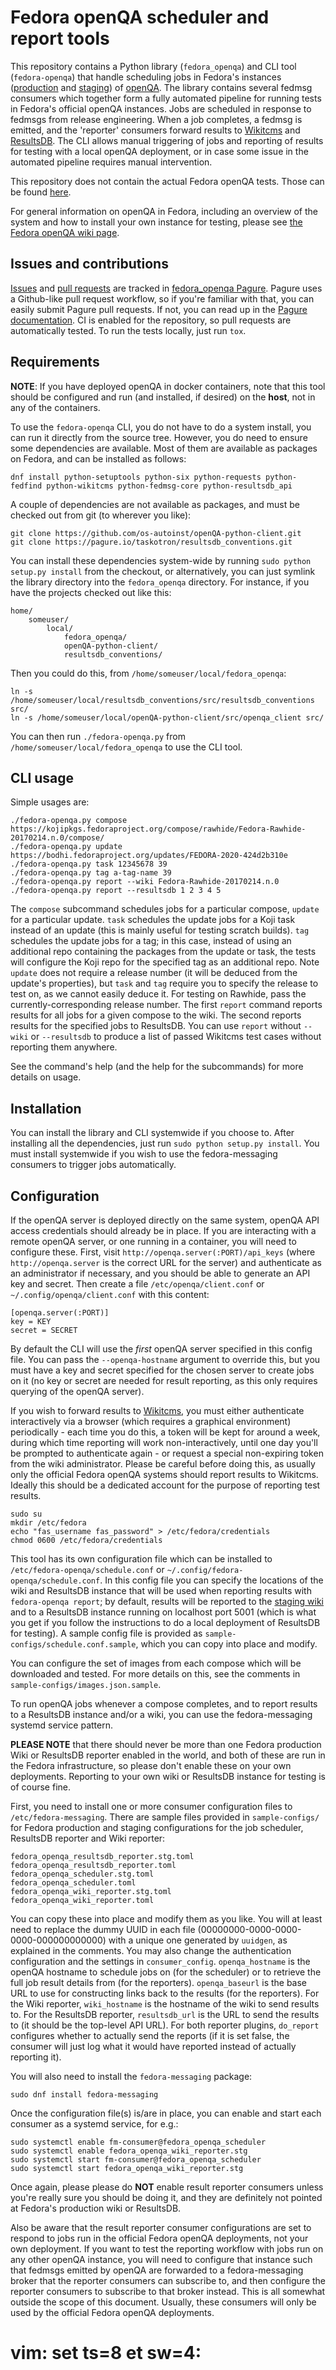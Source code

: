 Fedora openQA scheduler and report tools
========================================

This repository contains a Python library (`fedora_openqa`) and CLI tool (`fedora-openqa`) that handle scheduling jobs in Fedora's instances ([production](https://openqa.fedoraproject.org) and [staging](https://openqa.stg.fedoraproject.org)) of [openQA](http://open.qa/). The library contains several fedmsg consumers which together form a fully automated pipeline for running tests in Fedora's official openQA instances. Jobs are scheduled in response to fedmsgs from release engineering. When a job completes, a fedmsg is emitted, and the 'reporter' consumers forward results to [Wikitcms](https://fedoraproject.org/wiki/Wikitcms) and [ResultsDB](https://fedoraproject.org/wiki/ResultsDB). The CLI allows manual triggering of jobs and reporting of results for testing with a local openQA deployment, or in case some issue in the automated pipeline requires manual intervention.

This repository does not contain the actual Fedora openQA tests. Those can be found [here](https://pagure.io/fedora-qa/os-autoinst-distri-fedora).

For general information on openQA in Fedora, including an overview of the system and how to install your own instance for testing, please see [the Fedora openQA wiki page](https://fedoraproject.org/wiki/openQA).

Issues and contributions
------------------------

[Issues](https://pagure.io/fedora-qa/fedora_openqa/issues) and [pull requests](https://pagure.io/fedora-qa/fedora_openqa/pull-requests) are tracked in [fedora_openqa Pagure](https://pagure.io/fedora-qa/fedora_openqa). Pagure uses a Github-like pull request workflow, so if you're familiar with that, you can easily submit Pagure pull requests. If not, you can read up in the [Pagure documentation](https://docs.pagure.org/pagure/usage/index.html). CI is enabled for the repository, so pull requests are automatically tested. To run the tests locally, just run `tox`.

Requirements
------------

**NOTE**: If you have deployed openQA in docker containers, note that this tool should be configured and run (and installed, if desired) on the **host**, not in any of the containers.

To use the `fedora-openqa` CLI, you do not have to do a system install, you can run it directly from the source tree. However, you do need to ensure some dependencies are available. Most of them are available as packages on Fedora, and can be installed as follows:

    dnf install python-setuptools python-six python-requests python-fedfind python-wikitcms python-fedmsg-core python-resultsdb_api

A couple of dependencies are not available as packages, and must be checked out from git (to wherever you like):

    git clone https://github.com/os-autoinst/openQA-python-client.git
    git clone https://pagure.io/taskotron/resultsdb_conventions.git

You can install these dependencies system-wide by running `sudo python setup.py install` from the checkout, or alternatively, you can just symlink the library directory into the `fedora_openqa` directory. For instance, if you have the projects checked out like this:

    home/
        someuser/
            local/
                fedora_openqa/
                openQA-python-client/
                resultsdb_conventions/

Then you could do this, from `/home/someuser/local/fedora_openqa`:

    ln -s /home/someuser/local/resultsdb_conventions/src/resultsdb_conventions src/
    ln -s /home/someuser/local/openQA-python-client/src/openqa_client src/

You can then run `./fedora-openqa.py` from `/home/someuser/local/fedora_openqa` to use the CLI tool.

CLI usage
---------

Simple usages are:

    ./fedora-openqa.py compose https://kojipkgs.fedoraproject.org/compose/rawhide/Fedora-Rawhide-20170214.n.0/compose/
    ./fedora-openqa.py update https://bodhi.fedoraproject.org/updates/FEDORA-2020-424d2b310e
    ./fedora-openqa.py task 12345678 39
    ./fedora-openqa.py tag a-tag-name 39
    ./fedora-openqa.py report --wiki Fedora-Rawhide-20170214.n.0
    ./fedora-openqa.py report --resultsdb 1 2 3 4 5

The `compose` subcommand schedules jobs for a particular compose, `update` for a particular update. `task` schedules the update jobs for a Koji task instead of an update (this is mainly useful for testing scratch builds). `tag` schedules the update jobs for a tag; in this case, instead of using an additional repo containing the packages from the update or task, the tests will configure the Koji repo for the specified tag as an additional repo. Note `update` does not require a release number (it will be deduced from the update's properties), but `task` and `tag` require you to specify the release to test on, as we cannot easily deduce it. For testing on Rawhide, pass the currently-corresponding release number. The first `report` command reports results for all jobs for a given compose to the wiki. The second reports results for the specified jobs to ResultsDB. You can use `report` without `--wiki` or `--resultsdb` to produce a list of passed Wikitcms test cases without reporting them anywhere.

See the command's help (and the help for the subcommands) for more details on usage.

Installation
------------

You can install the library and CLI systemwide if you choose to. After installing all the dependencies, just run `sudo python setup.py install`. You must install systemwide if you wish to use the fedora-messaging consumers to trigger jobs automatically.

Configuration
-------------

If the openQA server is deployed directly on the same system, openQA API access credentials should already be in place. If you are interacting with a remote openQA server, or one running in a container, you will need to configure these. First, visit `http://openqa.server(:PORT)/api_keys` (where `http://openqa.server` is the correct URL for the server) and authenticate as an administrator if necessary, and you should be able to generate an API key and secret. Then create a file `/etc/openqa/client.conf` or `~/.config/openqa/client.conf` with this content:

    [openqa.server(:PORT)]
    key = KEY
    secret = SECRET

By default the CLI will use the *first* openQA server specified in this config file. You can pass the `--openqa-hostname` argument to override this, but you must have a key and secret specified for the chosen server to create jobs on it (no key or secret are needed for result reporting, as this only requires querying of the openQA server).

If you wish to forward results to [Wikitcms](https://fedoraproject.org/wiki/Wikitcms), you must either authenticate interactively via a browser (which requires a graphical environment) periodically - each time you do this, a token will be kept for around a week, during which time reporting will work non-interactively, until one day you'll be prompted to authenticate again - or request a special non-expiring token from the wiki administrator. Please be careful before doing this, as usually only the official Fedora openQA systems should report results to Wikitcms. Ideally this should be a dedicated account for the purpose of reporting test results.

    sudo su
    mkdir /etc/fedora
    echo "fas_username fas_password" > /etc/fedora/credentials
    chmod 0600 /etc/fedora/credentials

This tool has its own configuration file which can be installed to `/etc/fedora-openqa/schedule.conf` or `~/.config/fedora-openqa/schedule.conf`. In this config file you can specify the locations of the wiki and ResultsDB instance that will be used when reporting results with `fedora-openqa report`; by default, results will be reported to the [staging wiki](https://stg.fedoraproject.org/wiki/) and to a ResultsDB instance running on localhost port 5001 (which is what you get if you follow the instructions to do a local deployment of ResultsDB for testing). A sample config file is provided as `sample-configs/schedule.conf.sample`, which you can copy into place and modify.

You can configure the set of images from each compose which will be downloaded and tested. For more details on this, see the comments in `sample-configs/images.json.sample`.

To run openQA jobs whenever a compose completes, and to report results to a ResultsDB instance and/or a wiki, you can use the fedora-messaging systemd service pattern.

**PLEASE NOTE** that there should never be more than one Fedora production Wiki or ResultsDB reporter enabled in the world, and both of these are run in the Fedora infrastructure, so please don't enable these on your own deployments. Reporting to your own wiki or ResultsDB instance for testing is of course fine.

First, you need to install one or more consumer configuration files to `/etc/fedora-messaging`. There are sample files provided in `sample-configs/` for Fedora production and staging configurations for the job scheduler, ResultsDB reporter and Wiki reporter:

    fedora_openqa_resultsdb_reporter.stg.toml
    fedora_openqa_resultsdb_reporter.toml
    fedora_openqa_scheduler.stg.toml
    fedora_openqa_scheduler.toml
    fedora_openqa_wiki_reporter.stg.toml
    fedora_openqa_wiki_reporter.toml

You can copy these into place and modify them as you like. You will at least need to replace the dummy UUID in each file (00000000-0000-0000-0000-000000000000) with a unique one generated by `uuidgen`, as explained in the comments. You may also change the authentication configuration and the settings in `consumer_config`. `openqa_hostname` is the openQA hostname to schedule jobs on (for the scheduler) or to retrieve the full job result details from (for the reporters). `openqa_baseurl` is the base URL to use for constructing links back to the results (for the reporters). For the Wiki reporter, `wiki_hostname` is the hostname of the wiki to send results to. For the ResultsDB reporter, `resultsdb_url` is the URL to send the results to (it should be the top-level API URL). For both reporter plugins, `do_report` configures whether to actually send the reports (if it is set false, the consumer will just log what it would have reported instead of actually reporting it).

You will also need to install the `fedora-messaging` package:

    sudo dnf install fedora-messaging

Once the configuration file(s) is/are in place, you can enable and start each consumer as a systemd service, for e.g.:

    sudo systemctl enable fm-consumer@fedora_openqa_scheduler
    sudo systemctl enable fedora_openqa_wiki_reporter.stg
    sudo systemctl start fm-consumer@fedora_openqa_scheduler
    sudo systemctl start fedora_openqa_wiki_reporter.stg

Once again, please please do **NOT** enable result reporter consumers unless you're really sure you should be doing it, and they are definitely not pointed at Fedora's production wiki or ResultsDB.

Also be aware that the result reporter consumer configurations are set to respond to jobs run in the official Fedora openQA deployments, not your own deployment. If you want to test the reporting workflow with jobs run on any other openQA instance, you will need to configure that instance such that fedmsgs emitted by openQA are forwarded to a fedora-messaging broker that the reporter consumers can subscribe to, and then configure the reporter consumers to subscribe to that broker instead. This is all somewhat outside the scope of this document. Usually, these consumers will only be used by the official Fedora openQA deployments.

# vim: set ts=8 et sw=4:
